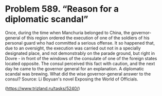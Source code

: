 # Problem 589. “Reason for a diplomatic scandal”

Once, during the time when Manchuria belonged to China, the governor-general of this region ordered the execution of one of the soldiers of his personal guard who had committed a serious offense. It so happened that, due to an oversight, the execution was carried out not in a specially designated place, and not demonstrably on the parade ground, but right in Dovre - in front of the windows of the consulate of one of the foreign states located opposite. The consul perceived this fact with caution, and the next day he came to the governor general for an explanation. A diplomatic scandal was brewing. What did the wise governor-general answer to the consul? Source: Li Boyuan's novel Exposing the World of Officials.

(https://www.trizland.ru/tasks/5240/)